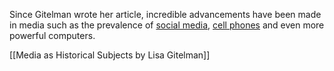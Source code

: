 Since Gitelman wrote her article, incredible advancements have been made in media such as the prevalence of [social media]([https://scholar.google.ca/scholar?hl=en&as_sdt=0%2C5&as_ylo=2019&q=media+and+social+media&btnG=](https://scholar.google.ca/scholar?hl=en&as_sdt=0%2C5&as_ylo=2019&q=media+and+social+media&btnG=)), [cell phones]([https://scholar.google.ca/scholar?as_ylo=2019&q=cell+phones+and+communication+&hl=en&as_sdt=0,5](https://scholar.google.ca/scholar?as_ylo=2019&q=cell+phones+and+communication+&hl=en&as_sdt=0,5)) and even more powerful computers.

[[Media as Historical Subjects by Lisa Gitelman]]